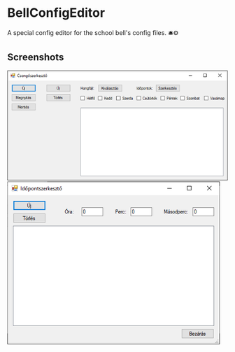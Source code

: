 # BellConfigEditor
A special config editor for the school bell's config files. 🛎⚙

## Screenshots
![screenshot1](screenshot1.png)
![screenshot2](screenshot2.png)
